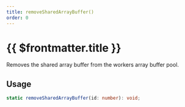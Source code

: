 ```yaml
---
title: removeSharedArrayBuffer()
order: 0
---
```


# {{ $frontmatter.title }}

Removes the shared array buffer from the workers array buffer pool.

## Usage

```ts
static removeSharedArrayBuffer(id: number): void;
```
